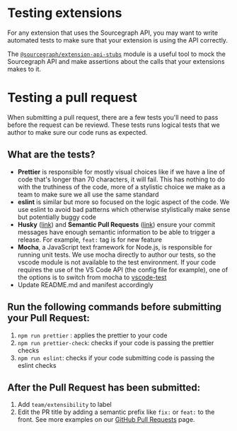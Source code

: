 # Testing extensions

For any extension that uses the Sourcegraph API, you may want to write automated
tests to make sure that your extension is using the API correctly.

The
[`@sourcegraph/extension-api-stubs`](https://github.com/sourcegraph/extension-api-stubs)
module is a useful tool to mock the Sourcegraph API and make assertions about
the calls that your extensions makes to it.

# Testing a pull request 

When submitting a pull request, there are a few tests you'll need to pass before the request can be reviewd. These tests runs logical tests that we author to make sure our code runs as expected.

## What are the tests?
- **Prettier** is responsible for mostly visual choices like if we have a line of code that's longer than 70 characters, it will fail. This has nothing to do with the truthiness of the code, more of a stylistic choice we make as a team to make sure we all use the same standard
- **eslint** is similar but more so focused on the logic aspect of the code. We use eslint to avoid bad patterns which otherwise stylistically make sense but potentially buggy code
- **Husky** ([link](https://typicode.github.io/husky/#/)) and **Semantic Pull Requests** ([link](https://github.com/zeke/semantic-pull-requests)) ensure your commit messages have enough semantic information to be able to trigger a release. For example, `feat:` tag is for new feature
- **Mocha**, a JavaScript text framework for Node.js, is responsible for running unit tests. We use mocha directly to author our tests, so the vscode module is not available to the test environment. If your code requires the use of the VS Code API (the config file for example), one of the options is to switch from mocha to [vscode-test](https://code.visualstudio.com/api/working-with-extensions/testing-extension)
- Update README.md and manifest accordingly

## Run the following commands before submitting your Pull Request:
1. `npm run prettier` : applies the prettier to your code
1. `npm run prettier-check`: checks if your code is passing the prettier checks
1. `npm run eslint`: checks if your code submitting code is passing the eslint checks


## After the Pull Request has been submitted:
1. Add `team/extensibility` to label
2. Edit the PR title by adding a semantic prefix like `fix:` or `feat:` to the front. See more examples on our [GitHub Pull Requests](https://github.com/sourcegraph/sourcegraph-vscode/pulls) page.
